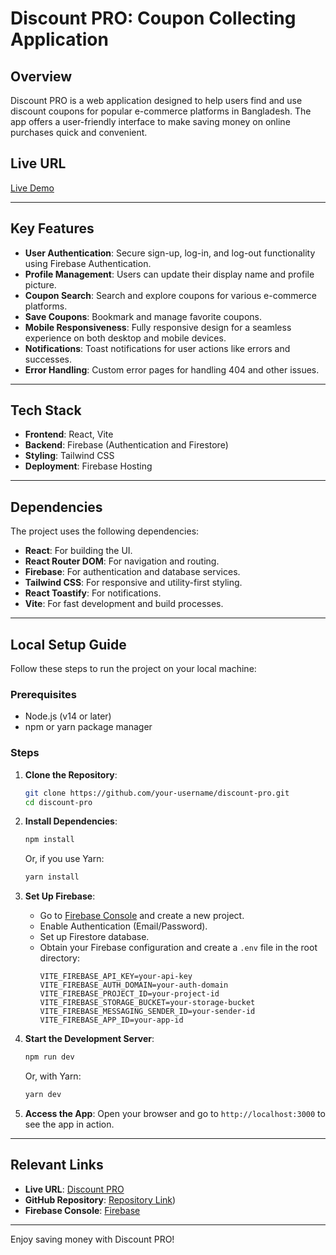 # Discount PRO: Coupon Collecting Application

## Overview
Discount PRO is a web application designed to help users find and use discount coupons for popular e-commerce platforms in Bangladesh. The app offers a user-friendly interface to make saving money on online purchases quick and convenient.

## Live URL
[Live Demo](https://coupon-web-assignment-9.netlify.app/)

---

## Key Features
- **User Authentication**: Secure sign-up, log-in, and log-out functionality using Firebase Authentication.
- **Profile Management**: Users can update their display name and profile picture.
- **Coupon Search**: Search and explore coupons for various e-commerce platforms.
- **Save Coupons**: Bookmark and manage favorite coupons.
- **Mobile Responsiveness**: Fully responsive design for a seamless experience on both desktop and mobile devices.
- **Notifications**: Toast notifications for user actions like errors and successes.
- **Error Handling**: Custom error pages for handling 404 and other issues.

---

## Tech Stack
- **Frontend**: React, Vite
- **Backend**: Firebase (Authentication and Firestore)
- **Styling**: Tailwind CSS
- **Deployment**: Firebase Hosting

---

## Dependencies
The project uses the following dependencies:
- **React**: For building the UI.
- **React Router DOM**: For navigation and routing.
- **Firebase**: For authentication and database services.
- **Tailwind CSS**: For responsive and utility-first styling.
- **React Toastify**: For notifications.
- **Vite**: For fast development and build processes.

---

## Local Setup Guide
Follow these steps to run the project on your local machine:

### Prerequisites
- Node.js (v14 or later)
- npm or yarn package manager

### Steps
1. **Clone the Repository**:
   ```bash
   git clone https://github.com/your-username/discount-pro.git
   cd discount-pro
   ```

2. **Install Dependencies**:
   ```bash
   npm install
   ```
   Or, if you use Yarn:
   ```bash
   yarn install
   ```

3. **Set Up Firebase**:
   - Go to [Firebase Console](https://console.firebase.google.com/) and create a new project.
   - Enable Authentication (Email/Password).
   - Set up Firestore database.
   - Obtain your Firebase configuration and create a `.env` file in the root directory:
     ```env
     VITE_FIREBASE_API_KEY=your-api-key
     VITE_FIREBASE_AUTH_DOMAIN=your-auth-domain
     VITE_FIREBASE_PROJECT_ID=your-project-id
     VITE_FIREBASE_STORAGE_BUCKET=your-storage-bucket
     VITE_FIREBASE_MESSAGING_SENDER_ID=your-sender-id
     VITE_FIREBASE_APP_ID=your-app-id
     ```

4. **Start the Development Server**:
   ```bash
   npm run dev
   ```
   Or, with Yarn:
   ```bash
   yarn dev
   ```

5. **Access the App**:
   Open your browser and go to `http://localhost:3000` to see the app in action.

---

## Relevant Links
- **Live URL**: [Discount PRO](https://coupon-web-assignment-9.netlify.app/)
- **GitHub Repository**: [Repository Link](https://github.com/mohammadabdullahrihan/Coupon-collecting-web))
- **Firebase Console**: [Firebase](https://console.firebase.google.com/)

---

Enjoy saving money with Discount PRO!

